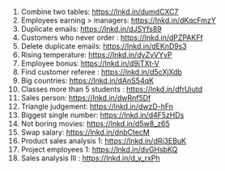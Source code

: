 1. Combine two tables: https://lnkd.in/dumdCXC7
2. Employees earning > managers: https://Inkd.in/dKqcFmzY
3. Duplicate emails: https://lnkd.in/dJSYfs89
4. Customers who never order : https://lnkd.in/dPZPAKFf
5. Delete duplicate emails: https://lnkd.in/dEKnD9s3
6. Rising temperature: https://lnkd.in/dyZvVYvP
7. Employee bonus: https://Inkd.in/d9iTXt-V
8. Find customer referee : https://lnkd.in/d5cXjXdb
9. Big countries: https://lnkd.in/dAnS54qK
10. Classes more than 5 students : https://lnkd.in/dfrUiutd
11. Sales person: https://lnkd.in/dwRnf5Df
12. Triangle judgement: https://lnkd.in/dwzD-hFn
13. Biggest single number: https://lnkd.in/d4F5zHDs
14. Not boring movies: https://lnkd.in/d5w8_z65
15. Swap salary: https://lnkd.in/dnbCtecM
16. Product sales analysis 1: https://lnkd.in/dRj3EBuK
17. Project employees 1: https://lnkd.in/dvGHsbKQ
18. Sales analysis III : https://lnkd.in/d_y_rxPh
